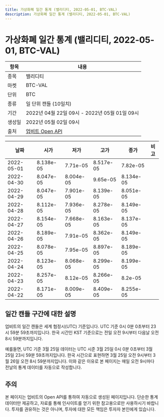 ```yaml
---
title: 가상화폐 일간 통계 (밸리디티, 2022-05-01, BTC-VAL)
description: 가상화폐 일간 통계 (밸리디티, 2022-05-01, BTC-VAL)
---
```



가상화폐 일간 통계 (밸리디티, 2022-05-01, BTC-VAL)
===

|항목|내용|
|--|--|
|종목|밸리디티|
|마켓|BTC-VAL|
|단위|BTC|
|종류|일 단위 캔들 (10일치)|
|기간|2022년 04월 22일 09시 - 2022년 05월 01일 09시|
|생성일|2022년 05월 02일 09시|
|출처|[업비트 Open API](https://docs.upbit.com)|


|날짜|시가|저가|고가|종가|비고|
|--|--|--|--|--|--|
|2022-05-01|8.138e-05|7.71e-05|8.517e-05|7.82e-05|    |
|2022-04-30|8.047e-05|8.004e-05|9.65e-05|8.134e-05|    |
|2022-04-29|8.047e-05|7.901e-05|8.139e-05|8.051e-05|    |
|2022-04-28|8.112e-05|7.936e-05|8.278e-05|8.149e-05|    |
|2022-04-27|8.154e-05|7.668e-05|8.163e-05|8.137e-05|    |
|2022-04-26|8.189e-05|7.91e-05|8.362e-05|8.149e-05|    |
|2022-04-25|8.078e-05|7.95e-05|8.897e-05|8.189e-05|    |
|2022-04-24|8.123e-05|8.068e-05|8.299e-05|8.199e-05|    |
|2022-04-23|8.257e-05|8.12e-05|8.266e-05|8.2e-05|    |
|2022-04-22|8.171e-05|8.009e-05|8.409e-05|8.255e-05|    |


일간 캔들 구간에 대한 설명
---


업비트의 일간 캔들은 세계 협정시(UTC) 기준입니다. 
UTC 기준 0시 0분 0초부터 23시 59분 59초까지입니다. 
한국 시간인 KST 기준으로는 전일 오전 9시부터 다음날 오전 8시 59분까지입니다. 


예를들면, UTC 기준 3월 25일 데이터는 UTC 시준 3월 25일 0시 0분 0초부터 3월 25일 23시 59분 59초까지입니다. 
한국 시간으로 표현하면 3월 25일 오전 9시부터 3월 26일 오전 8시 59분까지입니다. 
이와 같은 이유로 본 페이지는 매일 오전 9시마다 전날의 통계 데이터를 자동으로 작성합니다. 


주의
---


본 페이지는 업비트의 Open API를 통하여 자동으로 생성된 페이지입니다. 
단순한 통계 데이터만 제공하고, 자료를 통해 인사이트를 얻기 위한 참고용으로만 사용하시기 바랍니다. 
투자를 권유하는 것은 아니며, 투자에 대한 모든 책임은 투자자 본인에게 있습니다. 
